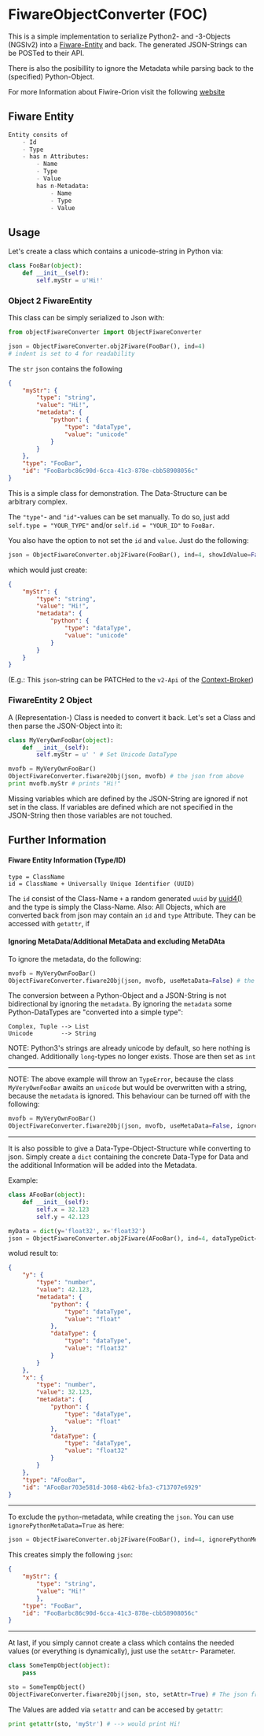 # FiwareObjectConverter (FOC)

This is a simple implementation to serialize Python2- and -3-Objects (NGSIv2) into a [Fiware-Entity](https://www.fiware.org/wp-content/uploads/2016/12/2_FIWARE-NGSI-Managing-Context-Information-at-large-scale.pdf) and back. The generated JSON-Strings can be POSTed to their API.

There is also the posibillity to ignore the Metadata while parsing back to the (specified) Python-Object.

For more Information about Fiwire-Orion visit the following [website](https://fiware-orion.readthedocs.io/en/master/)

## Fiware Entity
```python
Entity consits of
    - Id
    - Type
    - has n Attributes:
        - Name
        - Type
        - Value
        has n-Metadata:
            - Name
            - Type
            - Value
```

## Usage
Let's create a class which contains a unicode-string in Python via: 
```python
class FooBar(object):
    def __init__(self):
        self.myStr = u'Hi!'
```

### Object 2 FiwareEntity
This class can be simply serialized to Json with:
```python
from objectFiwareConverter import ObjectFiwareConverter

json = ObjectFiwareConverter.obj2Fiware(FooBar(), ind=4)
# indent is set to 4 for readability

```

The `str` `json` contains the following

```json
{
    "myStr": {
        "type": "string",
        "value": "Hi!",
        "metadata": {
            "python": {
                "type": "dataType",
                "value": "unicode"
            }
        }
    },
    "type": "FooBar",
    "id": "FooBarbc86c90d-6cca-41c3-878e-cbb58908056c"
}
```
This is a simple class for demonstration. The Data-Structure can be arbitrary complex.

The `"type"`- and `"id"`-values can be set manually. To do so, just add `self.type = "YOUR_TYPE"` and/or `self.id = "YOUR_ID"` to `FooBar`.

You also have the option to not set the `id` and `value`. Just do the following:

```python
json = ObjectFiwareConverter.obj2Fiware(FooBar(), ind=4, showIdValue=False)
```
which would just create: 

```json
{
    "myStr": {
        "type": "string",
        "value": "Hi!",
        "metadata": {
            "python": {
                "type": "dataType",
                "value": "unicode"
            }
        }
    }
}
```
(E.g.: This `json`-string can be PATCHed to the `v2-Api` of the [Context-Broker](https://fiware-orion.readthedocs.io/en/master/user/walkthrough_apiv2/#update-entity))

### FiwareEntity 2 Object
A (Representation-) Class is needed to convert it back. Let's set a Class and then parse the JSON-Object into it:

```python 
class MyVeryOwnFooBar(object): 
    def __init__(self):
        self.myStr = u' ' # Set Unicode DataType

mvofb = MyVeryOwnFooBar()
ObjectFiwareConverter.fiware2Obj(json, mvofb) # the json from above
print mvofb.myStr # prints "Hi!"
```
Missing variables which are defined by the JSON-String are ignored if not set in the class. If variables are defined which are not specified in the JSON-String then those variables are not touched.



## Further Information
#### Fiware Entity Information (Type/ID)
```
type = ClassName
id = ClassName + Universally Unique Identifier (UUID)
```
The `id` consist of the Class-Name `+` a random generated `uuid` by [uuid4()](https://docs.python.org/2/library/uuid.html) and the type is simply the Class-Name. Also: All Objects, which are converted back from json may contain an `id` and `type` Attribute. They can be accessed with `getattr`, if

#### Ignoring MetaData/Additional MetaData and excluding MetaDAta
To ignore the metadata, do the following:
```python 
mvofb = MyVeryOwnFooBar()
ObjectFiwareConverter.fiware2Obj(json, mvofb, useMetaData=False) # the json from above
```
The conversion between a Python-Object and a JSON-String is not bidirectional by ignoring the `metadata`. 
By ignoring the `metadata` some Python-DataTypes are "converted into a simple type":
```text 
Complex, Tuple --> List
Unicode        --> String
```

NOTE: Python3's strings are already unicode by default, so here nothing is changed. Additionally `long`-types no longer exists. Those are then set as `int`

---
NOTE:
The above example will throw an `TypeError`, because the class `MyVeryOwnFooBar` awaits an `unicode` but would be overwritten with a string, because the `metadata` is ignored. This behaviour can be turned off with the following: 
```python 
mvofb = MyVeryOwnFooBar()
ObjectFiwareConverter.fiware2Obj(json, mvofb, useMetaData=False, ignoreWrongDataType=True) # the json from above
```


---
It is also possible to give a Data-Type-Object-Structure while converting to json. Simply create a `dict` containing the concrete Data-Type for Data and the additional Information will be added into the Metadata.

Example:
```python 
class AFooBar(object): 
    def __init__(self):
        self.x = 32.123
        self.y = 42.123

myData = dict(y='float32', x='float32')
json = ObjectFiwareConverter.obj2Fiware(AFooBar(), ind=4, dataTypeDict=myData)

```
wolud result to:
```json
{
    "y": {
        "type": "number", 
        "value": 42.123, 
        "metadata": {
            "python": {
                "type": "dataType", 
                "value": "float"
            }, 
            "dataType": {
                "type": "dataType", 
                "value": "float32"
            }
        }
    }, 
    "x": {
        "type": "number", 
        "value": 32.123, 
        "metadata": {
            "python": {
                "type": "dataType", 
                "value": "float"
            }, 
            "dataType": {
                "type": "dataType", 
                "value": "float32"
            }
        }
    }, 
    "type": "AFooBar", 
    "id": "AFooBar703e581d-3068-4b62-bfa3-c713707e6929"
}

```
---
To exclude the `python`-metadata, while creating the `json`. You can use `ignorePythonMetaData=True` as here:
```python
json = ObjectFiwareConverter.obj2Fiware(FooBar(), ind=4, ignorePythonMetaData=True) # json fron above
```
This creates simply the following `json`:

```json
{
    "myStr": {
        "type": "string",
        "value": "Hi!"
        },
    "type": "FooBar",
    "id": "FooBarbc86c90d-6cca-41c3-878e-cbb58908056c"
}
```


---


At last, if you simply cannot create a class which contains the needed values (or everything is dynamically), just use the `setAttr`- Parameter.


```python
class SomeTempObject(object):
    pass

sto = SomeTempObject()
ObjectFiwareConverter.fiware2Obj(json, sto, setAttr=True) # The json from above
```

The Values are added via `setattr` and can be accesed by `getattr`:
```python
print getattr(sto, 'myStr') # --> would print Hi!
```


